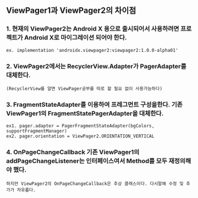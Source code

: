 ## ViewPager1과 ViewPager2의 차이점




### 1.  현재의 ViewPager2는 Android X 용으로 출시되어서 사용하려면 프로젝트가 Android X로 마이그레이션 되어야 한다.
    ex. implementation 'androidx.viewpager2:viewpager2:1.0.0-alpha01'



### 2. ViewPager2에서는 RecyclerView.Adapter가 PagerAdapter를 대체한다. 
    (RecyclerView를 알면 ViewPager공부를 따로 할 필요 없이 사용가능하다)
 
 
 
### 3. FragmentStateAdapter를 이용하여 프레그먼트 구성을한다. 기존 ViewPager1의 FragmentStatePagerAdapter을 대체한다.
    ex1. pager.adapter = PagerFragmentStateAdapter(bgColors, supportFragmentManager)
    ex2. pager.orientation = ViewPager2.ORIENTATION_VERTICAL
    
  
  
### 4. OnPageChangeCallback 기존 ViewPager1의 addPageChangeListener는 인터페이스여서 Method를 모두 재정의해야 했다. 
    하지만 ViewPager2의 OnPageChangeCallback은 추상 클래스이다. 다시말해 수정 및 추가가 자유롭다. 
   
   
